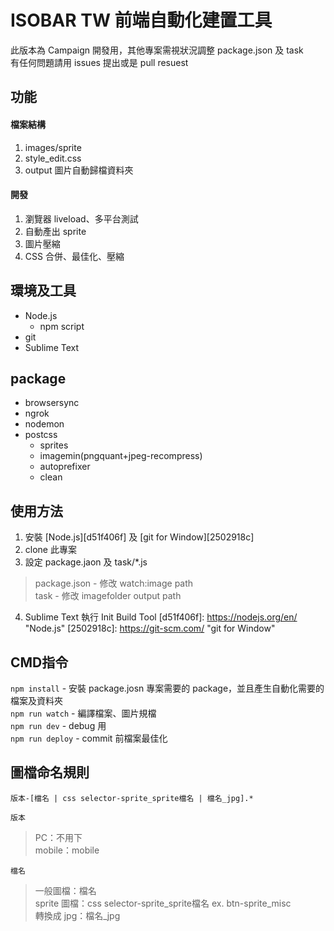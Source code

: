 ISOBAR TW 前端自動化建置工具
===============================
此版本為 Campaign 開發用，其他專案需視狀況調整 package.json 及 task  
有任何問題請用 issues 提出或是 pull resuest

## 功能
#### 檔案結構
1. images/sprite
2. style_edit.css
3. output 圖片自動歸檔資料夾

#### 開發
1. 瀏覽器 liveload、多平台測試
2. 自動產出 sprite
3. 圖片壓縮
4. CSS 合併、最佳化、壓縮

## 環境及工具
* Node.js
  * npm script
* git
* Sublime Text

## package
* browsersync
* ngrok
* nodemon
* postcss
  * sprites
  * imagemin(pngquant+jpeg-recompress)
  * autoprefixer
  * clean

## 使用方法
1. 安裝 [Node.js][d51f406f] 及 [git for Window][2502918c]
2. clone 此專案
3. 設定 package.jaon 及 task/*.js
>package.json - 修改 watch:image path  
>task - 修改 imagefolder output path 

4. Sublime Text 執行 Init Build Tool
[d51f406f]: https://nodejs.org/en/ "Node.js"
[2502918c]: https://git-scm.com/ "git for Window"

## CMD指令
``npm install`` - 安裝 package.josn 專案需要的 package，並且產生自動化需要的檔案及資料夾  
``npm run watch`` - 編譯檔案、圖片規檔  
``npm run dev`` - debug 用    
``npm run deploy`` - commit 前檔案最佳化

## 圖檔命名規則
```
版本-[檔名 | css selector-sprite_sprite檔名 | 檔名_jpg].*
```  
``
版本
``  
>PC：不用下  
>mobile：mobile  

``檔名``
>一般圖檔：檔名  
>sprite 圖檔：css selector-sprite_sprite檔名 ex. btn-sprite_misc  
>轉換成 jpg：檔名_jpg
